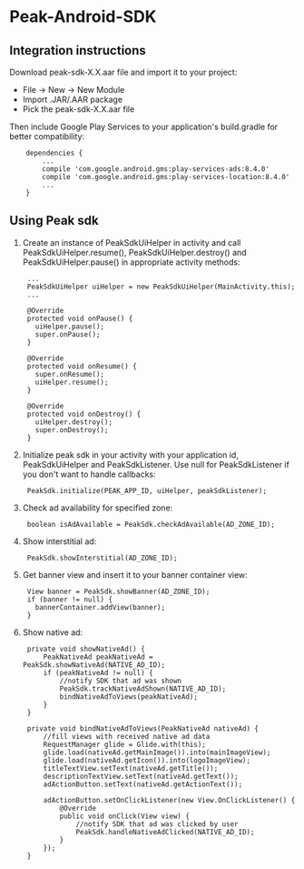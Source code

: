 # Peak-Android-SDK

## Integration instructions 
Download peak-sdk-X.X.aar file and import it to your project:

  - File -> New -> New Module
  - Import .JAR/.AAR package
  - Pick the peak-sdk-X.X.aar file

Then include Google Play Services to your application's build.gradle for better compatibility:

        dependencies {
            ...
            compile 'com.google.android.gms:play-services-ads:8.4.0'
            compile 'com.google.android.gms:play-services-location:8.4.0'
            ...
        }


## Using Peak sdk

1. Create an instance of PeakSdkUiHelper in activity and call PeakSdkUiHelper.resume(), PeakSdkUiHelper.destroy() and PeakSdkUiHelper.pause() in appropriate activity methods:
        
        ...
        PeakSdkUiHelper uiHelper = new PeakSdkUiHelper(MainActivity.this);
        ...
        
        @Override
        protected void onPause() {
          uiHelper.pause();
          super.onPause();
        }
         
        @Override
        protected void onResume() {
          super.onResume();
          uiHelper.resume();
        }
         
        @Override
        protected void onDestroy() {
          uiHelper.destroy();
          super.onDestroy();
        }

2. Initialize peak sdk in your activity with your application id, PeakSdkUiHelper and PeakSdkListener. Use null for PeakSdkListener if you don't want to handle callbacks:

        PeakSdk.initialize(PEAK_APP_ID, uiHelper, peakSdkListener);

3. Check ad availability for specified zone:

        boolean isAdAvailable = PeakSdk.checkAdAvailable(AD_ZONE_ID);

4. Show interstitial ad:

        PeakSdk.showInterstitial(AD_ZONE_ID);

5. Get banner view and insert it to your banner container view:

        View banner = PeakSdk.showBanner(AD_ZONE_ID);
        if (banner != null) {
          bannerContainer.addView(banner);
        }

6. Show native ad:

        private void showNativeAd() {
            PeakNativeAd peakNativeAd = PeakSdk.showNativeAd(NATIVE_AD_ID);
            if (peakNativeAd != null) {
                //notify SDK that ad was shown
                PeakSdk.trackNativeAdShown(NATIVE_AD_ID);
                bindNativeAdToViews(peakNativeAd);
            }
        }

        private void bindNativeAdToViews(PeakNativeAd nativeAd) {
            //fill views with received native ad data
            RequestManager glide = Glide.with(this);
            glide.load(nativeAd.getMainImage()).into(mainImageView);
            glide.load(nativeAd.getIcon()).into(logoImageView);
            titleTextView.setText(nativeAd.getTitle());
            descriptionTextView.setText(nativeAd.getText());
            adActionButton.setText(nativeAd.getActionText());

            adActionButton.setOnClickListener(new View.OnClickListener() {
                @Override
                public void onClick(View view) {
                    //notify SDK that ad was clicked by user
                    PeakSdk.handleNativeAdClicked(NATIVE_AD_ID);
                }
            });
        }
